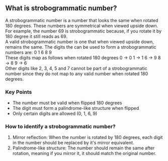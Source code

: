 ## What is strobogrammatic number?
A strobogrammatic number is a number that looks the same when rotated 180 degrees. These numbers are symmetrical when viewed upside down.
For example, the number 69 is strobogrammatic because, if you rotate it by 180 degree it still reads as 69.
<br>
A valid strobogrammatic number is one that when viewed upside down, remains the same. The digits the can be used to form a strobogrammatic numbers are: 0 1 6 8 9
<br> These digits map as follows when rotated 180 degrees
0 -> 0
1 -> 1
6 -> 9
8 -> 8
9 -> 6
<br> Other digits like 2, 3, 4, 5 and 7 cannot be part of a strobogrammatic number since they do not map to any valid number when rotated 180 degrees.

### Key Points
- The number must be valid when flipped 180 degrees
- The digit must form a palindrome-like structure when flipped
- Only certain digits are allowed (0, 1, 6, 9)

### How to identify a strobogrammatic number?
1. Mirror reflection: When the number is rotated by 180 degrees, each digit in the number should be replaced by it's mirror equivalent.
2. Palindrome-like structure: The number should remain the same after rotation, meaning if you mirror it, it should match the original number.